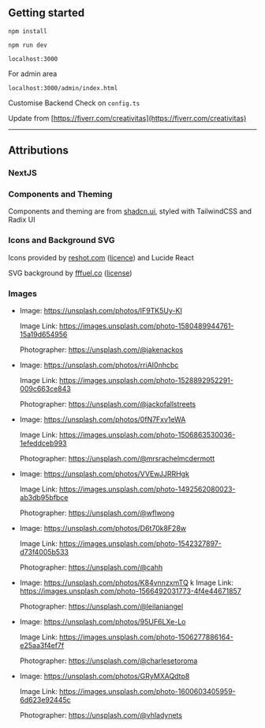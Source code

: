 ## Getting started

```
npm install
```

```
npm run dev
```

```
localhost:3000
```

For admin area

```
localhost:3000/admin/index.html
```

Customise Backend Check on `config.ts`

Update from [https://fiverr.com/creativitas](https://fiverr.com/creativitas)

------

## Attributions

### NextJS

### Components and Theming

Components and theming are from [shadcn.ui](https://ui.shadcn.com/), styled with TailwindCSS and Radix UI

### Icons and Background SVG

Icons provided by [reshot.com](reshot.com) ([licence](https://www.reshot.com/license/)) and Lucide React

SVG background by [fffuel.co](https://fffuel.co/) ([license](https://fffuel.co/license/))

### Images

- Image: https://unsplash.com/photos/IF9TK5Uy-KI

  Image Link: https://images.unsplash.com/photo-1580489944761-15a19d654956

  Photographer: https://unsplash.com/@jakenackos

- Image: https://unsplash.com/photos/rriAI0nhcbc

  Image Link: https://images.unsplash.com/photo-1528892952291-009c663ce843

  Photographer: https://unsplash.com/@jackofallstreets

- Image: https://unsplash.com/photos/0fN7Fxv1eWA

  Image Link: https://images.unsplash.com/photo-1506863530036-1efeddceb993

  Photographer: https://unsplash.com/@mrsrachelmcdermott

- Image: https://unsplash.com/photos/VVEwJJRRHgk

  Image Link: https://images.unsplash.com/photo-1492562080023-ab3db95bfbce

  Photographer: https://unsplash.com/@wflwong

- Image: https://unsplash.com/photos/D6t70k8F28w

  Image Link: https://images.unsplash.com/photo-1542327897-d73f4005b533

  Photographer: https://unsplash.com/@cahh

- Image: https://unsplash.com/photos/K84vnnzxmTQ
  k
  Image Link: https://images.unsplash.com/photo-1566492031773-4f4e44671857

  Photographer: https://unsplash.com/@leilaniangel

- Image: https://unsplash.com/photos/95UF6LXe-Lo

  Image Link: https://images.unsplash.com/photo-1506277886164-e25aa3f4ef7f

  Photographer: https://unsplash.com/@charlesetoroma

- Image: https://unsplash.com/photos/GRyMXAQdtp8

  Image Link: https://images.unsplash.com/photo-1600603405959-6d623e92445c

  Photographer: https://unsplash.com/@vhladynets
